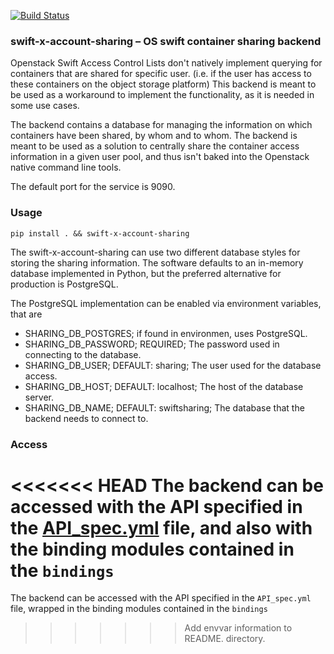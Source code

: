[![Build Status](https://travis-ci.com/CSCfi/swift-x-account-sharing.svg?branch=master)](https://travis-ci.com/CSCfi/swift-x-account-sharing)

### swift-x-account-sharing – OS swift container sharing backend
Openstack Swift Access Control Lists don't natively implement querying
for containers that are shared for specific user. (i.e. if the user has
access to these containers on the object storage platform) This backend
is meant to be used as a workaround to implement the functionality, as
it is needed in some use cases.

The backend contains a database for managing the information on which
containers have been shared, by whom and to whom. The backend is meant
to be used as a solution to centrally share the container access
information in a given user pool, and thus isn't baked into the Openstack
native command line tools.

The default port for the service is 9090.

### Usage
```pip install . && swift-x-account-sharing```

The swift-x-account-sharing can use two different database styles for
storing the sharing information. The software defaults to an in-memory
database implemented in Python, but the preferred alternative for
production is PostgreSQL.

The PostgreSQL implementation can be enabled via environment variables,
that are
* SHARING_DB_POSTGRES; if found in environmen, uses PostgreSQL.
* SHARING_DB_PASSWORD; REQUIRED; The password used in connecting to the
  database.
* SHARING_DB_USER; DEFAULT: sharing; The user used for the database
  access.
* SHARING_DB_HOST; DEFAULT: localhost; The host of the database server.
* SHARING_DB_NAME; DEFAULT: swiftsharing; The database that the backend
  needs to connect to.

### Access
<<<<<<< HEAD
The backend can be accessed with the API specified in the [API_spec.yml](docs/API_spec.yml)
file, and also with the binding modules contained in the `bindings`
=======
The backend can be accessed with the API specified in the `API_spec.yml`
file, wrapped in the binding modules contained in the `bindings`
>>>>>>> Add envvar information to README.
directory.
